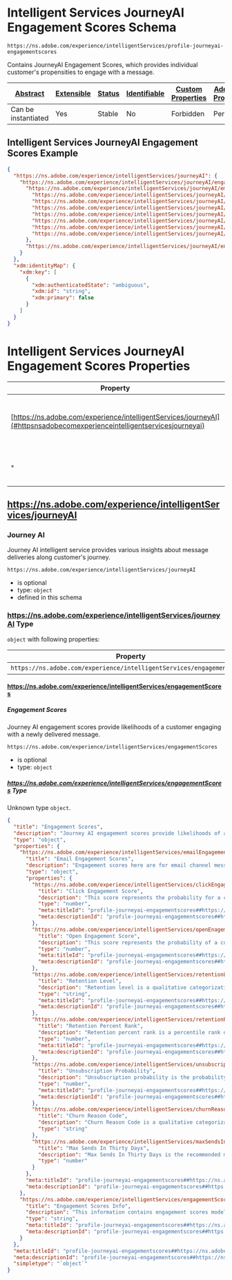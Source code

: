 
# Intelligent Services JourneyAI Engagement Scores Schema

```
https://ns.adobe.com/experience/intelligentServices/profile-journeyai-engagementscores
```

Contains JourneyAI Engagement Scores, which provides individual customer's propensities to engage with a message.

| [Abstract](../../../../abstract.md) | [Extensible](../../../../extensions.md) | [Status](../../../../status.md) | [Identifiable](../../../../id.md) | [Custom Properties](../../../../extensions.md) | [Additional Properties](../../../../extensions.md) | Defined In |
|-------------------------------------|-----------------------------------------|---------------------------------|-----------------------------------|------------------------------------------------|----------------------------------------------------|------------|
| Can be instantiated | Yes | Stable | No | Forbidden | Permitted | [adobe/experience/intelligentServices/profile-journeyai-engagementscores.schema.json](adobe/experience/intelligentServices/profile-journeyai-engagementscores.schema.json) |

## Intelligent Services JourneyAI Engagement Scores Example
```json
{
  "https://ns.adobe.com/experience/intelligentServices/journeyAI": {
    "https://ns.adobe.com/experience/intelligentServices/journeyAI/engagementScores": {
      "https://ns.adobe.com/experience/intelligentServices/journeyAI/emailEngagementScores": {
        "https://ns.adobe.com/experience/intelligentServices/journeyAI/clickEngagementScore": 0.034,
        "https://ns.adobe.com/experience/intelligentServices/journeyAI/openEnagementScore": 0.23,
        "https://ns.adobe.com/experience/intelligentServices/journeyAI/retentionLevel": "high",
        "https://ns.adobe.com/experience/intelligentServices/journeyAI/retentionPercentRank": 0.953,
        "https://ns.adobe.com/experience/intelligentServices/journeyAI/unsubscriptionProbability": 0.002546,
        "https://ns.adobe.com/experience/intelligentServices/journeyAI/churnReasonCode": "has send no open",
        "https://ns.adobe.com/experience/intelligentServices/journeyAI/maxSendsInThirtyDays": 15
      },
      "https://ns.adobe.com/experience/intelligentServices/journeyAI/engagementScoresInfo": "v1.3.0_2020-11-04"
    }
  },
  "xdm:identityMap": {
    "xdm:key": [
      {
        "xdm:authenticatedState": "ambiguous",
        "xdm:id": "string",
        "xdm:primary": false
      }
    ]
  }
}
```

# Intelligent Services JourneyAI Engagement Scores Properties

| Property | Type | Required | Defined by |
|----------|------|----------|------------|
| [https://ns.adobe.com/experience/intelligentServices/journeyAI](#httpsnsadobecomexperienceintelligentservicesjourneyai) | `object` | Optional | Intelligent Services JourneyAI Engagement Scores (this schema) |
| `*` | any | Additional | this schema *allows* additional properties |

## https://ns.adobe.com/experience/intelligentServices/journeyAI
### Journey AI

Journey AI intelligent service provides various insights about message deliveries along customer's journey.

`https://ns.adobe.com/experience/intelligentServices/journeyAI`
* is optional
* type: `object`
* defined in this schema

### https://ns.adobe.com/experience/intelligentServices/journeyAI Type


`object` with following properties:


| Property | Type | Required |
|----------|------|----------|
| `https://ns.adobe.com/experience/intelligentServices/engagementScores`| object | Optional |



#### https://ns.adobe.com/experience/intelligentServices/engagementScores
##### Engagement Scores

Journey AI engagement scores provide likelihoods of a customer engaging with a newly delivered message.

`https://ns.adobe.com/experience/intelligentServices/engagementScores`
* is optional
* type: `object`

##### https://ns.adobe.com/experience/intelligentServices/engagementScores Type

Unknown type `object`.

```json
{
  "title": "Engagement Scores",
  "description": "Journey AI engagement scores provide likelihoods of a customer engaging with a newly delivered message.",
  "type": "object",
  "properties": {
    "https://ns.adobe.com/experience/intelligentServices/emailEngagementScores": {
      "title": "Email Engagement Scores",
      "description": "Engagement scores here are for email channel messages.",
      "type": "object",
      "properties": {
        "https://ns.adobe.com/experience/intelligentServices/clickEngagementScore": {
          "title": "Click Engagement Score",
          "description": "This score represents the probability for a customer to click on links in an email.",
          "type": "number",
          "meta:titleId": "profile-journeyai-engagementscores##https://ns.adobe.com/experience/intelligentServices/clickEngagementScore##title##40381",
          "meta:descriptionId": "profile-journeyai-engagementscores##https://ns.adobe.com/experience/intelligentServices/clickEngagementScore##description##82231"
        },
        "https://ns.adobe.com/experience/intelligentServices/openEnagementScore": {
          "title": "Open Engagement Score",
          "description": "This score represents the probability of a customer to open an email.",
          "type": "number",
          "meta:titleId": "profile-journeyai-engagementscores##https://ns.adobe.com/experience/intelligentServices/openEnagementScore##title##48071",
          "meta:descriptionId": "profile-journeyai-engagementscores##https://ns.adobe.com/experience/intelligentServices/openEnagementScore##description##14211"
        },
        "https://ns.adobe.com/experience/intelligentServices/retentionLevel": {
          "title": "Retention Level",
          "description": "Retention level is a qualitative categorization of customer's likelihood of staying subscribed to the email list.",
          "type": "string",
          "meta:titleId": "profile-journeyai-engagementscores##https://ns.adobe.com/experience/intelligentServices/retentionLevel##title##5061",
          "meta:descriptionId": "profile-journeyai-engagementscores##https://ns.adobe.com/experience/intelligentServices/retentionLevel##description##38971"
        },
        "https://ns.adobe.com/experience/intelligentServices/retentionPercentRank": {
          "title": "Retention Percent Rank",
          "description": "Retention percent rank is a percentile rank of the likelihood of staying subscribed to the email list.",
          "type": "number",
          "meta:titleId": "profile-journeyai-engagementscores##https://ns.adobe.com/experience/intelligentServices/retentionPercentRank##title##36501",
          "meta:descriptionId": "profile-journeyai-engagementscores##https://ns.adobe.com/experience/intelligentServices/retentionPercentRank##description##67391"
        },
        "https://ns.adobe.com/experience/intelligentServices/unsubscriptionProbability": {
          "title": "Unsubscription Probability",
          "description": "Unsubscription probability is the probability of a recipient to unsubscribe from email channel conditioned on email opened.",
          "type": "number",
          "meta:titleId": "profile-journeyai-engagementscores##https://ns.adobe.com/experience/intelligentServices/unsubscriptionProbability##title##79511",
          "meta:descriptionId": "profile-journeyai-engagementscores##https://ns.adobe.com/experience/intelligentServices/unsubscriptionProbability##description##41"
        },
        "https://ns.adobe.com/experience/intelligentServices/churnReasonCode": {
          "title": "Churn Reason Code",
          "description": "Churn Reason Code is a qualitative categorization of customer's predicted churn reason.",
          "type": "string"
        },
        "https://ns.adobe.com/experience/intelligentServices/maxSendsInThirtyDays": {
          "title": "Max Sends In Thirty Days",
          "description": "Max Sends In Thirty Days is the recommended maximum number of message sends in thrity days to a customer to avoid customer churn.",
          "type": "number"
        }
      },
      "meta:titleId": "profile-journeyai-engagementscores##https://ns.adobe.com/experience/intelligentServices/emailEngagementScores##title##20341",
      "meta:descriptionId": "profile-journeyai-engagementscores##https://ns.adobe.com/experience/intelligentServices/emailEngagementScores##description##25901"
    },
    "https://ns.adobe.com/experience/intelligentServices/engagementScoresInfo": {
      "title": "Engagement Scores Info",
      "description": "This information contains engagement scores model version and scoring date as a concatenated string, e.g. v1.3.0_2020-11-04.",
      "type": "string",
      "meta:titleId": "profile-journeyai-engagementscores##https://ns.adobe.com/experience/intelligentServices/engagementScoresInfo##title##1981",
      "meta:descriptionId": "profile-journeyai-engagementscores##https://ns.adobe.com/experience/intelligentServices/engagementScoresInfo##description##64011"
    }
  },
  "meta:titleId": "profile-journeyai-engagementscores##https://ns.adobe.com/experience/intelligentServices/engagementScores##title##55031",
  "meta:descriptionId": "profile-journeyai-engagementscores##https://ns.adobe.com/experience/intelligentServices/engagementScores##description##2461",
  "simpletype": "`object`"
}
```









